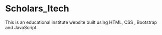 # Scholars_Itech
This is an educational institute website built using HTML, CSS , Bootstrap and JavaScript. 
